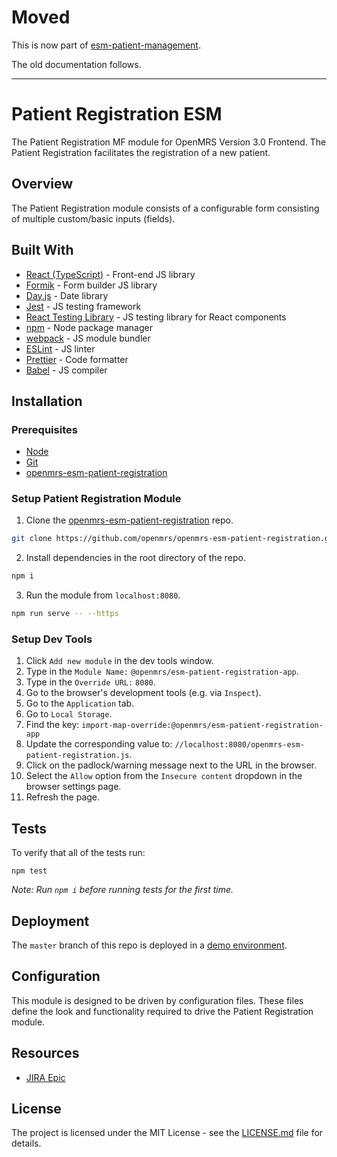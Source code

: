 # Moved

This is now part of [esm-patient-management](https://github.com/openmrs/openmrs-esm-patient-management).

The old documentation follows.

----

# Patient Registration ESM

The Patient Registration MF module for OpenMRS Version 3.0 Frontend. The Patient Registration facilitates the registration of a new patient.

## Overview

The Patient Registration module consists of a configurable form consisting of multiple custom/basic inputs (fields).

## Built With

* [React (TypeScript)](https://reactjs.org/) - Front-end JS library
* [Formik](https://formik.org/docs/overview) - Form builder JS library
* [Day.js](https://day.js.org/) - Date library
* [Jest](https://jestjs.io/) - JS testing framework
* [React Testing Library](https://testing-library.com/) - JS testing library for React components
* [npm](https://www.npmjs.com/) - Node package manager
* [webpack](https://webpack.js.org/) - JS module bundler
* [ESLint](https://eslint.org/) - JS linter
* [Prettier](https://prettier.io/) - Code formatter
* [Babel](https://babeljs.io/) - JS compiler

## Installation

### Prerequisites

- [Node](https://nodejs.org/en/download/)
- [Git](https://git-scm.com/downloads)
- [openmrs-esm-patient-registration](https://github.com/openmrs/openmrs-esm-patient-registration)

### Setup Patient Registration Module

1. Clone the [openmrs-esm-patient-registration](https://github.com/openmrs/openmrs-esm-patient-registration) repo.
```sh
git clone https://github.com/openmrs/openmrs-esm-patient-registration.git
```
2. Install dependencies in the root directory of the repo.
```sh
npm i
```
3. Run the module from `localhost:8080`.
```sh
npm run serve -- --https
```

### Setup Dev Tools

1. Click `Add new module` in the dev tools window.
2. Type in the `Module Name:` `@openmrs/esm-patient-registration-app`.
3. Type in the `Override URL:` `8080`.
4. Go to the browser's development tools (e.g. via `Inspect`).
5. Go to the `Application` tab.
6. Go to `Local Storage`.
7. Find the key: `import-map-override:@openmrs/esm-patient-registration-app`
8. Update the corresponding value to: `//localhost:8080/openmrs-esm-patient-registration.js`.
9. Click on the padlock/warning message next to the URL in the browser.
10. Select the `Allow` option from the `Insecure content` dropdown in the browser settings page.
11. Refresh the page.

## Tests

To verify that all of the tests run:
```
npm test
```
*Note: Run `npm i` before running tests for the first time.*

## Deployment

The `master` branch of this repo is deployed in a [demo environment](https://openmrs-spa.org/openmrs/spa/patient-registration).

## Configuration

This module is designed to be driven by configuration files. These files define the look and functionality required to drive the Patient Registration module.

## Resources

- [JIRA Epic](https://issues.openmrs.org/browse/MF-248)

## License

The project is licensed under the MIT License - see the [LICENSE.md](./LICENSE.md) file for details.
